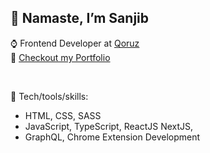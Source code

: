 <div align="left">
  
<h2>🙏 Namaste, I’m Sanjib</h2>
  
⌚ Frontend Developer at [Qoruz](https://qoruz.com/) <br/>
🦄 [Checkout my Portfolio](https://sanjibkumardey.vercel.app/)

<br/>

🧰 Tech/tools/skills: 

- HTML, CSS, SASS 
- JavaScript, TypeScript, ReactJS NextJS,
- GraphQL, Chrome Extension Development
  
</div>
